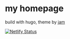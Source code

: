 # my homepage

build with hugo, theme by [jam](https://github.com/ronv/jam)

[![Netlify Status](https://api.netlify.com/api/v1/badges/358bbbe3-ccf3-4223-be4b-644335a288b0/deploy-status)](https://app.netlify.com/sites/aliif/deploys)